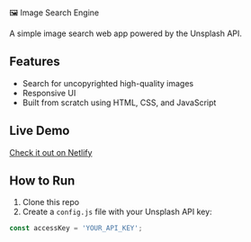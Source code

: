 🖼️ Image Search Engine

A simple image search web app powered by the Unsplash API.

## Features
- Search for uncopyrighted high-quality images
- Responsive UI
- Built from scratch using HTML, CSS, and JavaScript

## Live Demo
[Check it out on Netlify](https://your-site.netlify.app)

## How to Run
1. Clone this repo
2. Create a `config.js` file with your Unsplash API key:
```js
const accessKey = 'YOUR_API_KEY';
